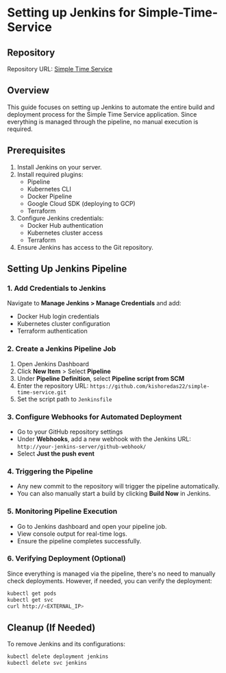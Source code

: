 # Setting up Jenkins for Simple-Time-Service

## Repository
Repository URL: [Simple Time Service](https://github.com/kishoredas22/simple-time-service.git)

## Overview
This guide focuses on setting up Jenkins to automate the entire build and deployment process for the Simple Time Service application. Since everything is managed through the pipeline, no manual execution is required.

## Prerequisites
1. Install Jenkins on your server.
2. Install required plugins:
   - Pipeline
   - Kubernetes CLI
   - Docker Pipeline
   - Google Cloud SDK (deploying to GCP)
   - Terraform
3. Configure Jenkins credentials:
   - Docker Hub authentication
   - Kubernetes cluster access
   - Terraform
4. Ensure Jenkins has access to the Git repository.

## Setting Up Jenkins Pipeline

### 1. Add Credentials to Jenkins
Navigate to **Manage Jenkins > Manage Credentials** and add:
- Docker Hub login credentials
- Kubernetes cluster configuration
- Terraform authentication

### 2. Create a Jenkins Pipeline Job
1. Open Jenkins Dashboard
2. Click **New Item** > Select **Pipeline**
3. Under **Pipeline Definition**, select **Pipeline script from SCM**
4. Enter the repository URL: `https://github.com/kishoredas22/simple-time-service.git`
5. Set the script path to `Jenkinsfile`

### 3. Configure Webhooks for Automated Deployment
- Go to your GitHub repository settings
- Under **Webhooks**, add a new webhook with the Jenkins URL: `http://your-jenkins-server/github-webhook/`
- Select **Just the push event**

### 4. Triggering the Pipeline
- Any new commit to the repository will trigger the pipeline automatically.
- You can also manually start a build by clicking **Build Now** in Jenkins.

### 5. Monitoring Pipeline Execution
- Go to Jenkins dashboard and open your pipeline job.
- View console output for real-time logs.
- Ensure the pipeline completes successfully.

### 6. Verifying Deployment (Optional)
Since everything is managed via the pipeline, there's no need to manually check deployments. However, if needed, you can verify the deployment:
```sh
kubectl get pods
kubectl get svc
curl http://<EXTERNAL_IP>
```

## Cleanup (If Needed)
To remove Jenkins and its configurations:
```sh
kubectl delete deployment jenkins
kubectl delete svc jenkins
```
